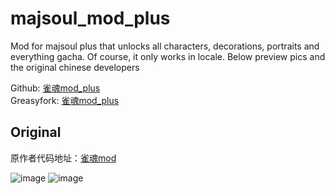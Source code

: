 # majsoul_mod_plus  
Mod for majsoul plus that unlocks all characters, decorations, portraits and everything gacha. Of course, it only works in locale.
Below preview pics and the original chinese developers

Github: [雀魂mod_plus](https://github.com/Avenshy/majsoul_mod_plus)  
Greasyfork: [雀魂mod_plus](https://greasyfork.org/zh-CN/scripts/408051-%E9%9B%80%E9%AD%82mod-plus)  
## Original
原作者代码地址：[雀魂mod](https://github.com/UsernameFull/majsoul_mod)

  
![image](https://raw.githubusercontent.com/Avenshy/majsoul_mod_plus/master/preview1.png)
![image](https://raw.githubusercontent.com/Avenshy/majsoul_mod_plus/master/preview2.png)
   
